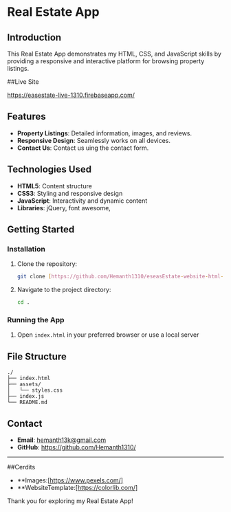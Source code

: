 # Real Estate App

## Introduction

This Real Estate App demonstrates my HTML, CSS, and JavaScript skills by providing a responsive and interactive platform for browsing property listings.

##Live Site

https://easestate-live-1310.firebaseapp.com/

## Features

- **Property Listings**: Detailed information, images, and reviews.
- **Responsive Design**: Seamlessly works on all devices.
- **Contact Us**: Contact us uing the contact form.

## Technologies Used

- **HTML5**: Content structure
- **CSS3**: Styling and responsive design
- **JavaScript**: Interactivity and dynamic content
- **Libraries**: jQuery, font awesome,

## Getting Started

### Installation

1. Clone the repository:
   ```bash
   git clone [https://github.com/Hemanth1310/eseasEstate-website-html-js.git]
   ```
2. Navigate to the project directory:
   ```bash
   cd .
   ```

### Running the App

1. Open `index.html` in your preferred browser or use a local server

## File Structure

```
./
├── index.html
├── assets/
│   └── styles.css
├── index.js
└── README.md
```

## Contact

- **Email**: hemanth13k@gmail.com
- **GitHub**: https://github.com/Hemanth1310/

---
##Cerdits
- **Images:[https://www.pexels.com/]
- **WebsiteTemplate:[https://colorlib.com/]
  
Thank you for exploring my Real Estate App!
